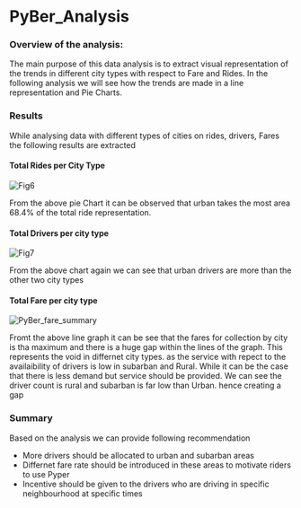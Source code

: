 # PyBer_Analysis

### Overview of the analysis:

The main purpose of this data analysis is to extract visual representation of the trends in different city types with respect to Fare and Rides. In the following analysis we will see how the trends are made in a line representation and Pie Charts.


### Results

While analysing data with different types of cities on rides, drivers, Fares the following results are extracted 

#### Total Rides per City Type
![Fig6](https://user-images.githubusercontent.com/93438664/151683845-6319944a-1e3f-4684-8129-e2de321ddcce.png)

From the above pie Chart it can be observed that urban takes the most area 68.4% of the total ride representation. 


#### Total Drivers per city type 
![Fig7](https://user-images.githubusercontent.com/93438664/151683858-2aa59b31-977b-44b3-a864-65dfe3b0642c.png)

From the above chart again we can see that urban drivers are more than the other two city types 


#### Total Fare per city type 
![PyBer_fare_summary](https://user-images.githubusercontent.com/93438664/152469778-b0211caf-1d7b-4c82-817a-1587e05b295f.png)



Fromt the above line graph it can be see that the fares for collection by city is tha maximum and there is a huge gap within the lines of the graph. This represents the void in differnet city types. as the service with repect to the availaibility of drivers is low in subarban and Rural. While it can be the case that there is less demand but service should be provided. We can see the driver count is rural and subarban is far low than Urban. hence creating a gap 



### Summary

Based on the analysis we can provide following recommendation

- More drivers should be allocated to urban and subarban areas
- Differnet fare rate should be introduced in these areas to motivate riders to use Pyper 
- Incentive should be given to the drivers who are driving in specific neighbourhood at specific times 
